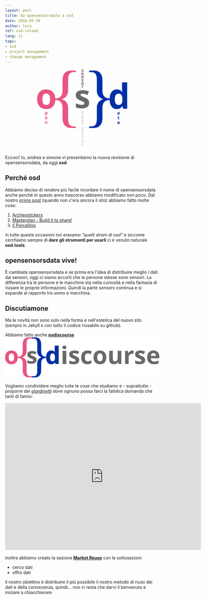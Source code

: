 ```yaml
---
layout: post
title: Da opensensorsdata a osd
date: 2016-05-30
author: luca
ref: osd-reload
lang: it
tags:
- osd
- project management
- change management
---
```


![osd nuovo](/assets/img/artwork/osd_wall.png)

Eccoci!
Io, andrea e simone vi presentiamo la nuova revisione di opensensorsdata, da oggi **osd**

## Perché osd
Abbiamo deciso di rendere più facile ricordare il nome di opensensorsdata anche perché in questo anno trascorso abbiamo modificato non poco. Dal nostro [primo post](http://osd.tools/2015/02/20/P-ci-stiamo-connettendo.html) (quando non c'era ancora il sito) abbiamo fatto molte cose:

1. [Archeostickers](http://www.archeostichers.com)
2. [Masterplan - Build it to share!](http://www.masterplan.tools)
3. [Il Porcellino](http://www.osd.tools/2016/02/10/P-Pubblicare-codice-pubblico.html)

in tutte queste occasioni noi eravamo *"quelli strani di osd"* e siccome cerchiamo sempre di **dare gli strumenti per usarli** ci è venuto naturale **osd.tools**.

## opensensorsdata vive!
È cambiata opensensorsdata e se prima era l'idea di distribuire meglio i dati dai sensori, oggi ci siamo accorti che le persone stesse sono sensori. La differenza tra le persone e le macchine sta nella curiosità e nella fantasia di riusare le proprie informazioni. Quindi la parte *sensors* continua e si espande al rapporto tra uomo e macchina.


## Discutiamone
Ma le novità non sono solo nella forma e nell'estetica del nuovo sito (sempre in Jekyll e con tutto il codice riusabile su github).

Abbiamo fatto anche **[osdiscourse](https://hi.osd.tools)**
[![osd nuovo](/assets/img/products/discourse/osd_discourse.png)](https://hi.osd.tools)

Vogliamo condividere meglio tutte le cose che studiamo e - soprattutto - proporre dei *[giardinetti](https://hi.osd.tools/c/giardinetti)* dove ognuno possa farci la fatidica domanda che tanti di fanno:

<iframe width="640" height="480" src="https://www.youtube.com/embed/dtpv5R1kkLY" frameborder="0" allowfullscreen></iframe>

Inoltre abbiamo creato la sezione **[Market Reuse](https://hi.osd.tools/c/market-reuse)** con le sottosezioni:

* cerco dati
* offro dati

Il nostro obiettivo è distribuire il più possibile il nostro metodo di riuso dei dati e della conoscenza, quindi... non ci resta che darvi il benvenuto e iniziare a chiacchierare
